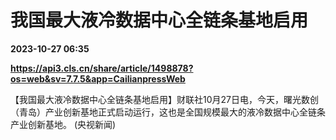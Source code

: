 # 我国最大液冷数据中心全链条基地启用

**2023-10-27 06:35**

**https://api3.cls.cn/share/article/1498878?os=web&sv=7.7.5&app=CailianpressWeb**

【我国最大液冷数据中心全链条基地启用】财联社10月27日电，今天，曙光数创（青岛）产业创新基地正式启动运行，这也是全国规模最大的液冷数据中心全链条产业创新基地。 (央视新闻)
